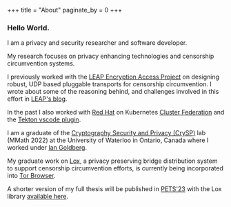+++
title = "About"
paginate_by = 0
+++

### Hello World.

I am a privacy and security researcher and software developer.

My research focuses on privacy enhancing technologies and censorship circumvention systems.

I previously worked with the [LEAP Encryption Access Project](https://leap.se/) on designing robust, UDP based pluggable transports for censorship circumvention. I wrote about some of the reasoning behind, and challenges involved in this effort in [LEAP's blog](https://leap.se/#blog). 


In the past I also worked with [Red Hat](https://www.redhat.com/en) on Kubernetes [Cluster Federation](https://github.com/kubernetes-sigs/kubefed) and the [Tekton vscode plugin](https://github.com/redhat-developer/vscode-tekton).

I am a graduate of the [Cryptography Security and Privacy (CrySP)](https://crysp.uwaterloo.ca/) lab (MMath 2022) at the University of Waterloo in Ontario, Canada where I worked under [Ian Goldberg](https://cs.uwaterloo.ca/~iang/). 

My graduate work on [Lox](https://uwspace.uwaterloo.ca/handle/10012/18333), a privacy preserving bridge distribution system to support censorship circumvention efforts, is currently being incorporated into [Tor Browser](https://gitlab.torproject.org/cohosh/lox-server). 

A shorter version of my full thesis will be published in [PETS'23](https://petsymposium.org/2023/) with the Lox library [available here](https://git-crysp.uwaterloo.ca/iang/lox).



